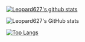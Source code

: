 


[![Leopard627's github stats](https://github-readme-stats.vercel.app/api?username=leopard627&show_icons=true&theme=radical)](https://github.com/anuraghazra/github-readme-stats)

![Leopard627's GitHub stats](https://github-readme-stats.vercel.app/api?username=leopard627&show_icons=true&theme=radical)


[![Top Langs](https://github-readme-stats.vercel.app/api/top-langs/?username=leopard627&layout=compact)](https://github.com/anuraghazra/github-readme-stats)

